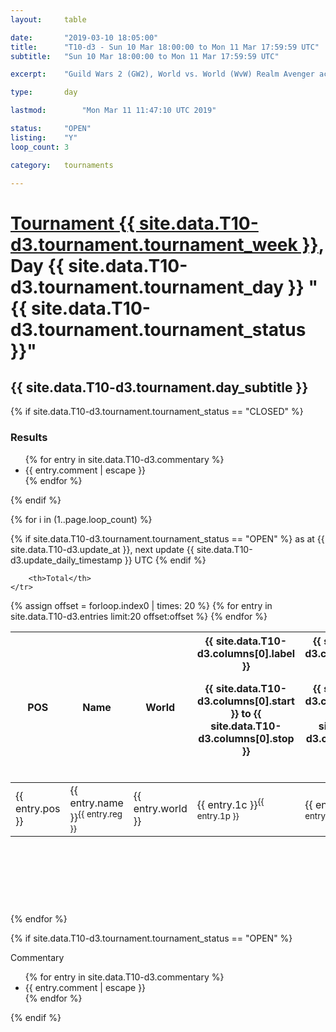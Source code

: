```yaml
---
layout: 	table

date: 		"2019-03-10 18:05:00"
title: 		"T10-d3 - Sun 10 Mar 18:00:00 to Mon 11 Mar 17:59:59 UTC"
subtitle: 	"Sun 10 Mar 18:00:00 to Mon 11 Mar 17:59:59 UTC"

excerpt:    "Guild Wars 2 (GW2), World vs. World (WvW) Realm Avenger achivement Tournament. \"Every Kill Counts\""

type:       day

lastmod: 		"Mon Mar 11 11:47:10 UTC 2019"

status:     "OPEN"
listing:    "Y"
loop_count: 3

category: 	tournaments

---
```

<div class="table_header">
    <h1><a href="{{ site.data.T10-d3.tournament.week_url }}">Tournament {{ site.data.T10-d3.tournament.tournament_week }}</a>, Day {{ site.data.T10-d3.tournament.tournament_day }} "{{ site.data.T10-d3.tournament.tournament_status }}"</h1>
    <h2>{{ site.data.T10-d3.tournament.day_subtitle }}</h2> 
</div>

{% if site.data.T10-d3.tournament.tournament_status == "CLOSED" %} 
<div class="commentary">
  <h3>Results</h3>
  <ul>
    {% for entry in site.data.T10-d3.commentary %}
    <li class="commentary_list">{{ entry.comment | escape }}</li>
    {% endfor %}
  </ul>
</div>
{% endif %}


{% for i in (1..page.loop_count) %}

{% if site.data.T10-d3.tournament.tournament_status == "OPEN" %} 
<span class="table_nextupdate">as at {{ site.data.T10-d3.update_at }}, next update {{ site.data.T10-d3.update_daily_timestamp }} UTC</span> 
{% endif %}

<table class="day_table">
  <colgroup>
    <col style="width:18px">
    <col style="width:55px">
    <col style="width:55px">
    <col style="width:12px">
    <col style="width:12px">
    <col style="width:12px">
    <col style="width:12px">
    <col style="width:12px">
    <col style="width:12px">
    <col style="width:12px">
    <col style="width:12px">
    <col style="width:12px">
    <col style="width:12px">
    <col style="width:12px">
    <col style="width:12px">
    <col style="width:12px">
    <col style="width:12px">
    <col style="width:12px">
    <col style="width:12px">
    <col style="width:12px">
    <col style="width:12px">
    <col style="width:12px">
    <col style="width:12px">
    <col style="width:12px">
    <col style="width:12px">
    <col style="width:12px">
    <col style="width:12px">
    <col style="width:18px">
  </colgroup>  
  <thead>
    <tr>
        <th>POS</th>
        <th class="AlignLeft">Name</th>
        <th class="AlignLeft">World</th>

<th><div class="label">{{ site.data.T10-d3.columns[0].label }}<p class="onhover">{{ site.data.T10-d3.columns[0].start }} to {{ site.data.T10-d3.columns[0].stop }}</p></div>​</th>
<th><div class="label">{{ site.data.T10-d3.columns[1].label }}<p class="onhover">{{ site.data.T10-d3.columns[1].start }} to {{ site.data.T10-d3.columns[1].stop }}</p></div>​</th>
<th><div class="label">{{ site.data.T10-d3.columns[2].label }}<p class="onhover">{{ site.data.T10-d3.columns[2].start }} to {{ site.data.T10-d3.columns[2].stop }}</p></div>​</th>
<th><div class="label">{{ site.data.T10-d3.columns[3].label }}<p class="onhover">{{ site.data.T10-d3.columns[3].start }} to {{ site.data.T10-d3.columns[3].stop }}</p></div>​</th>
<th><div class="label">{{ site.data.T10-d3.columns[4].label }}<p class="onhover">{{ site.data.T10-d3.columns[4].start }} to {{ site.data.T10-d3.columns[4].stop }}</p></div>​</th>
<th><div class="label">{{ site.data.T10-d3.columns[5].label }}<p class="onhover">{{ site.data.T10-d3.columns[5].start }} to {{ site.data.T10-d3.columns[5].stop }}</p></div>​</th>
<th><div class="label">{{ site.data.T10-d3.columns[6].label }}<p class="onhover">{{ site.data.T10-d3.columns[6].start }} to {{ site.data.T10-d3.columns[6].stop }}</p></div>​</th>
<th><div class="label">{{ site.data.T10-d3.columns[7].label }}<p class="onhover">{{ site.data.T10-d3.columns[7].start }} to {{ site.data.T10-d3.columns[7].stop }}</p></div>​</th>
<th><div class="label">{{ site.data.T10-d3.columns[8].label }}<p class="onhover">{{ site.data.T10-d3.columns[8].start }} to {{ site.data.T10-d3.columns[8].stop }}</p></div>​</th>
<th><div class="label">{{ site.data.T10-d3.columns[9].label }}<p class="onhover">{{ site.data.T10-d3.columns[9].start }} to {{ site.data.T10-d3.columns[9].stop }}</p></div>​</th>
<th><div class="label">{{ site.data.T10-d3.columns[10].label }}<p class="onhover">{{ site.data.T10-d3.columns[10].start }} to {{ site.data.T10-d3.columns[10].stop }}</p></div>​</th>

<th><div class="label">{{ site.data.T10-d3.columns[11].label }}<p class="onhover">{{ site.data.T10-d3.columns[11].start }} to {{ site.data.T10-d3.columns[11].stop }}</p></div>​</th>
<th><div class="label">{{ site.data.T10-d3.columns[12].label }}<p class="onhover">{{ site.data.T10-d3.columns[12].start }} to {{ site.data.T10-d3.columns[12].stop }}</p></div>​</th>
<th><div class="label">{{ site.data.T10-d3.columns[13].label }}<p class="onhover">{{ site.data.T10-d3.columns[13].start }} to {{ site.data.T10-d3.columns[13].stop }}</p></div>​</th>
<th><div class="label">{{ site.data.T10-d3.columns[14].label }}<p class="onhover">{{ site.data.T10-d3.columns[14].start }} to {{ site.data.T10-d3.columns[14].stop }}</p></div>​</th>
<th><div class="label">{{ site.data.T10-d3.columns[15].label }}<p class="onhover">{{ site.data.T10-d3.columns[15].start }} to {{ site.data.T10-d3.columns[15].stop }}</p></div>​</th>
<th><div class="label">{{ site.data.T10-d3.columns[16].label }}<p class="onhover">{{ site.data.T10-d3.columns[16].start }} to {{ site.data.T10-d3.columns[16].stop }}</p></div>​</th>
<th><div class="label">{{ site.data.T10-d3.columns[17].label }}<p class="onhover">{{ site.data.T10-d3.columns[17].start }} to {{ site.data.T10-d3.columns[17].stop }}</p></div>​</th>
<th><div class="label">{{ site.data.T10-d3.columns[18].label }}<p class="onhover">{{ site.data.T10-d3.columns[18].start }} to {{ site.data.T10-d3.columns[18].stop }}</p></div>​</th>
<th><div class="label">{{ site.data.T10-d3.columns[19].label }}<p class="onhover">{{ site.data.T10-d3.columns[19].start }} to {{ site.data.T10-d3.columns[19].stop }}</p></div>​</th>
<th><div class="label">{{ site.data.T10-d3.columns[20].label }}<p class="onhover">{{ site.data.T10-d3.columns[20].start }} to {{ site.data.T10-d3.columns[20].stop }}</p></div>​</th>

<th><div class="label">{{ site.data.T10-d3.columns[21].label }}<p class="onhover">{{ site.data.T10-d3.columns[21].start }} to {{ site.data.T10-d3.columns[21].stop }}</p></div>​</th>
<th><div class="label">{{ site.data.T10-d3.columns[22].label }}<p class="onhover">{{ site.data.T10-d3.columns[22].start }} to {{ site.data.T10-d3.columns[22].stop }}</p></div>​</th>
<th><div class="label">{{ site.data.T10-d3.columns[23].label }}<p class="onhover">{{ site.data.T10-d3.columns[23].start }} to {{ site.data.T10-d3.columns[23].stop }}</p></div>​</th>

        <th>Total</th>
    </tr>
  </thead>
  {% assign offset = forloop.index0 | times: 20 %}
<tbody>
{% for entry in site.data.T10-d3.entries limit:20 offset:offset %}
  <tr>
    <td class="pl{{ entry.pos }}">{{ entry.pos }}</td>
    <td class="AlignLeft">{{ entry.name }}<sup>{{ entry.reg }}</sup></td>
    <td class="AlignLeft">{{ entry.world }}</td>
    <td class="pl{{ entry.1p }}">{{ entry.1c }}<sup>{{ entry.1p }}</sup></td>
    <td class="pl{{ entry.2p }}">{{ entry.2c }}<sup>{{ entry.2p }}</sup></td>
    <td class="pl{{ entry.3p }}">{{ entry.3c }}<sup>{{ entry.3p }}</sup></td>
    <td class="pl{{ entry.4p }}">{{ entry.4c }}<sup>{{ entry.4p }}</sup></td>
    <td class="pl{{ entry.5p }}">{{ entry.5c }}<sup>{{ entry.5p }}</sup></td>
    <td class="pl{{ entry.6p }}">{{ entry.6c }}<sup>{{ entry.6p }}</sup></td>
    <td class="pl{{ entry.7p }}">{{ entry.7c }}<sup>{{ entry.7p }}</sup></td>
    <td class="pl{{ entry.8p }}">{{ entry.8c }}<sup>{{ entry.8p }}</sup></td>
    <td class="pl{{ entry.9p }}">{{ entry.9c }}<sup>{{ entry.9p }}</sup></td>
    <td class="pl{{ entry.10p }}">{{ entry.10c }}<sup>{{ entry.10p }}</sup></td>
    <td class="pl{{ entry.11p }}">{{ entry.11c }}<sup>{{ entry.11p }}</sup></td>
    <td class="pl{{ entry.12p }}">{{ entry.12c }}<sup>{{ entry.12p }}</sup></td>
    <td class="pl{{ entry.13p }}">{{ entry.13c }}<sup>{{ entry.13p }}</sup></td>
    <td class="pl{{ entry.14p }}">{{ entry.14c }}<sup>{{ entry.14p }}</sup></td>
    <td class="pl{{ entry.15p }}">{{ entry.15c }}<sup>{{ entry.15p }}</sup></td>
    <td class="pl{{ entry.16p }}">{{ entry.16c }}<sup>{{ entry.16p }}</sup></td>
    <td class="pl{{ entry.17p }}">{{ entry.17c }}<sup>{{ entry.17p }}</sup></td>
    <td class="pl{{ entry.18p }}">{{ entry.18c }}<sup>{{ entry.18p }}</sup></td>
    <td class="pl{{ entry.19p }}">{{ entry.19c }}<sup>{{ entry.19p }}</sup></td>
    <td class="pl{{ entry.20p }}">{{ entry.20c }}<sup>{{ entry.20p }}</sup></td>
    <td class="pl{{ entry.21p }}">{{ entry.21c }}<sup>{{ entry.21p }}</sup></td>
    <td class="pl{{ entry.22p }}">{{ entry.22c }}<sup>{{ entry.22p }}</sup></td>
    <td class="pl{{ entry.23p }}">{{ entry.23c }}<sup>{{ entry.23p }}</sup></td>
    <td class="pl{{ entry.24p }}">{{ entry.24c }}<sup>{{ entry.24p }}</sup></td>
    <td>{{ entry.total }}</td>
  </tr>
{% endfor %}  
</tbody>
</table>
<div class="leaderboard">
  <script async src="//pagead2.googlesyndication.com/pagead/js/adsbygoogle.js"></script>
  <!-- 728x90 -->
  <ins class="adsbygoogle"
       style="display:inline-block;width:728px;height:90px"
       data-ad-client="ca-pub-3274917281288240"
       data-ad-slot="3870538733"></ins>
  <script>
  (adsbygoogle = window.adsbygoogle || []).push({});
  </script>    
</div>
<br />
{% endfor %}

{% if site.data.T10-d3.tournament.tournament_status == "OPEN" %} 
<div class="commentary">
  <span class="commentary_title">Commentary</span>
  <ul>
    {% for entry in site.data.T10-d3.commentary %}
    <li class="commentary_list">{{ entry.comment | escape }}</li>
    {% endfor %}
  </ul>
</div>
{% endif %}


